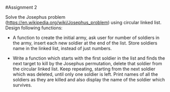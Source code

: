 #Assignment 2

Solve the Josephus problem (https://en.wikipedia.org/wiki/Josephus_problem) using circular linked list. Design following functions:

- A function to create the initial army, ask user for number of soldiers in the army, insert each new soldier at the end of the list. Store soldiers name in the linked list, instead of just numbers.

- Write a function which starts with the first soldier in the list and finds the next target to kill by the Josephus permutation, delete that soldier from the circular linked list. Keep repeating, starting from the next soldier which was deleted, until only one soldier is left. Print names of all the soldiers as they are killed and also display the name of the soldier which survives.